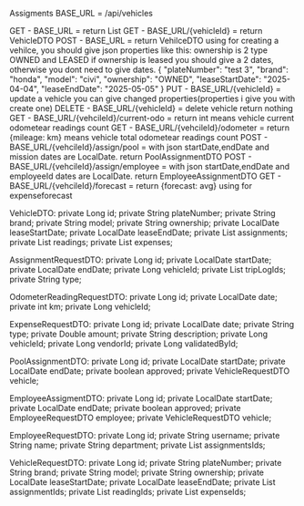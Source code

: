 Assigments
BASE_URL = /api/vehicles

GET - BASE_URL = return List<VehicleDTO>
GET - BASE_URL/{vehicleId} = return VehicleDTO
POST - BASE_URL = return VehilceDTO using for creating a vehilce, you should give json properties like this:  ownership is 2 type OWNED and LEASED if ownership is leased you should give a 2 dates, otherwise you dont need to give dates.
{
  "plateNumber": "test 3",
  "brand": "honda",
  "model": "civi",
"ownership": "OWNED",
"leaseStartDate": "2025-04-04",
"leaseEndDate": "2025-05-05"
}
PUT - BASE_URL/{vehicleId} = update a vehicle you can give changed properties(properties i give you with create one)
DELETE - BASE_URL/{vehicleId} = delete vehicle return nothing
GET - BASE_URL/{vehcileId}/current-odo = return int means vehicle current odometear readings count
GET - BASE_URL/{vehcileId}/odometer = return {mileage: km} means vehicle total odometear readings count
POST - BASE_URL/{vehcileId}/assign/pool = with json startDate,endDate and mission dates are LocalDate. return PoolAssignmentDTO
POST - BASE_URL/{vehcileId}/assign/employee = with json startDate,endDate and employeeId dates are LocalDate. return EmployeeAssignmentDTO
GET - BASE_URL/{vehcileId}/forecast = return {forecast: avg} using for expenseforecast

VehicleDTO:
    private Long id;
    private String plateNumber;
    private String brand;
    private String model;
    private String ownership;
    private LocalDate leaseStartDate;
    private LocalDate leaseEndDate;
    private List<AssignmentRequestDTO> assignments;
    private List<OdometerReadingRequestDTO> readings;
    private List<ExpenseRequestDTO> expenses;

AssignmentRequestDTO:
    private Long id;
    private LocalDate startDate;
    private LocalDate endDate;
    private Long vehicleId;
    private List<Long> tripLogIds;
    private String type;


OdometerReadingRequestDTO:
    private Long id;
    private LocalDate date;
    private int km;
    private Long vehicleId;

ExpenseRequestDTO:
    private Long id;
    private LocalDate date;
    private String type;
    private Double amount;
    private String description;
    private Long vehicleId;
    private Long vendorId;
    private Long validatedById;

PoolAssignmentDTO:
    private Long id;
    private LocalDate startDate;
    private LocalDate endDate;
    private boolean approved;
    private VehicleRequestDTO vehicle;

EmployeeAssigmentDTO:
    private Long id;
    private LocalDate startDate;
    private LocalDate endDate;
    private boolean approved;
    private EmployeeRequestDTO employee;
    private VehicleRequestDTO vehicle;

EmployeeRequestDTO:
    private Long id;
    private String username;
    private String name;
    private String department;
    private List<Long> assignmentsIds;


VehicleRequestDTO:
    private Long id;
    private String plateNumber;
    private String brand;
    private String model;
    private String ownership;
    private LocalDate leaseStartDate;
    private LocalDate leaseEndDate;
    private List<Long> assignmentIds;
    private List<Long> readingIds;
    private List<Long> expenseIds;

